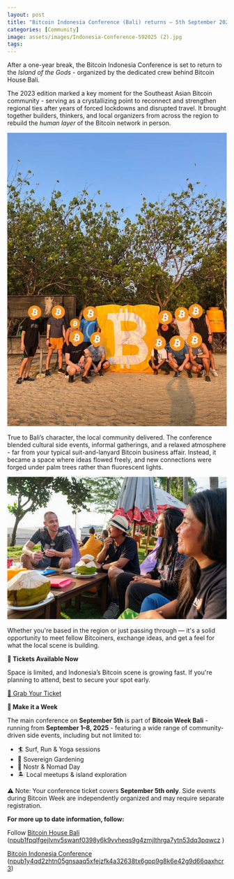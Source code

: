 ```yaml
---
layout: post
title: "Bitcoin Indonesia Conference (Bali) returns — 5th September 2025"
categories: [Community]
image: assets/images/Indonesia-Conference-592025 (2).jpg
tags:
---
```

After a one-year break, the Bitcoin Indonesia Conference is set to return to the _Island of the Gods_ - organized by the dedicated crew behind Bitcoin House Bali.

The 2023 edition marked a key moment for the Southeast Asian Bitcoin community - serving as a crystallizing point to reconnect and strengthen regional ties after years of forced lockdowns and disrupted travel. It brought together builders, thinkers, and local organizers from across the region to rebuild the _human layer_ of the Bitcoin network in person.

![](<../assets/images/Indonesia-Conference-592025 (1).jpg>)

True to Bali’s character, the local community delivered. The conference blended cultural side events, informal gatherings, and a relaxed atmosphere - far from your typical suit-and-lanyard Bitcoin business affair. Instead, it became a space where ideas flowed freely, and new connections were forged under palm trees rather than fluorescent lights.

![](<../assets/images/Indonesia-Conference-592025 (3).jpg>)

Whether you're based in the region or just passing through — it's a solid opportunity to meet fellow Bitcoiners, exchange ideas, and get a feel for what the local scene is building.

**🎫 Tickets Available Now**

Space is limited, and Indonesia’s Bitcoin scene is growing fast. If you're planning to attend, best to secure your spot early.

[🔗 Grab Your Ticket](https://megatix.co.id/events/bitcoin-indonesia-conference-bali-2025)

**🌴 Make it a Week**

The main conference on **September 5th** is part of **Bitcoin Week Bali** - running from **September 1–8, 2025** - featuring a wide range of community-driven side events, including but not limited to:

*   🏄 Surf, Run & Yoga sessions
*   🌱 Sovereign Gardening
*   💜 Nostr & Nomad Day
*   🏝️ Local meetups & island exploration

⚠️ Note: Your conference ticket covers **September 5th only**. Side events during Bitcoin Week are independently organized and may require separate registration.

**For more up to date information, follow:**

Follow [Bitcoin House Bali](https://x.com/btchousebali) ([npub1fpqlfgejlvnv5swanf0398y6k9vvheqs9g4zmjlthrga7ytn53dq3pqwcz](https://x.com/search?q=#npub1fpqlfgejlvnv5swanf0398y6k9vvheqs9g4zmjlthrga7ytn53dq3pqwcz&src=hashtag_click) )

[Bitcoin Indonesia Conference](https://x.com/bitcoinindo21) ([npub1y4qd2zhtn05gnsaaq5xfejzfk4a32638tx6gpp9g8k6e42g9d66qaxhcr3](https://primal.net/p/npub1y4qd2zhtn05gnsaaq5xfejzfk4a32638tx6gpp9g8k6e42g9d66qaxhcr3))